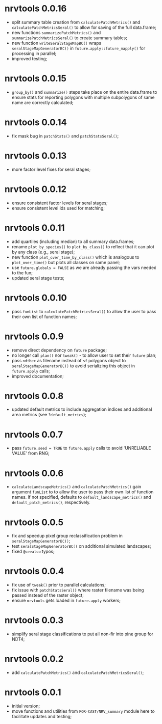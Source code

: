 # nrvtools 0.0.16

- split summary table creation from `calculatePatchMetrics()` and `calculatePatchMetricsSeral()` to allow for saving of the full data.frame;
- new functions `summarizePatchMetrics()` and `summarizePatchMetricsSeral()` to create summary tables;
- new function `writeSeralStageMapBC()` wraps `seralStageMapGeneratorBC()` in `future.apply::future_mapply()` for processing in parallel;
- improved testing;

# nrvtools 0.0.15

- `group_by()` and `summarize()` steps take place on the entire data.frame to ensure stats for reporting polygons with multiple subpolygons of same name are correctly calculated;

# nrvtools 0.0.14

- fix mask bug in `patchStats()` and `patchStatsSeral()`;

# nrvtools 0.0.13

- more factor level fixes for seral stages;

# nrvtools 0.0.12

- ensure consistent factor levels for seral stages;
- ensure consistent level ids used for matching;

# nrvtools 0.0.11

- add quartiles (including median) to all summary data.frames;
- rename `plot_by_species()` to `plot_by_class()` to reflect that it can plot by any class (e.g., seral stage);
- new function `plot_over_time_by_class()` which is analogous to `plot_over_time()` but plots all classes on same panel;
- use `future.globals = FALSE` as we are already passing the vars needed to the fun;
- updated seral stage tests;

# nrvtools 0.0.10

- pass `funList` to `calculatePatchMetricsSeral()` to allow the user to pass their own list of function names;

# nrvtools 0.0.9

- remove direct dependency on `future` package;
- no longer call `plan()` nor `tweak()` - to allow user to set their `future` plan;
- pass `ndtbec` as filename instead of `sf` polygons object to `seralStageMapGeneratorBC()` to avoid serializing this object in `future.apply` calls;
- improved documentation;

# nrvtools 0.0.8

- updated default metrics to include aggregation indices and additional area metrics (see `?default_metrics`);

# nrvtools 0.0.7

- pass `future.seed = TRUE` to `future.apply` calls to avoid 'UNRELIABLE VALUE' from RNG;

# nrvtools 0.0.6

- `calculateLandscapeMetrics()` and `calculatePatchMetrics()` gain argument `funList` to to allow the user to pass their own list of function names. If not specified, defaults to `default_landscape_metrics()` and `default_patch_metrics()`, respectively.

# nrvtools 0.0.5

- fix and speedup pixel group reclassification problem in `seralStageMapGeneratorBC()`;
- test `seralStageMapGeneratorBC()` on additional simulated landscapes;
- fixed `@seealso` typos;

# nrvtools 0.0.4

- fix use of `tweak()` prior to parallel calculations;
- fix issue with `patchStatsSeral()` where raster filename was being passed instead of the raster object;
- ensure `nrvtools` gets loaded in `future.apply` workers;

# nrvtools 0.0.3

- simplify seral stage classifications to put all non-fir into pine group for NDT4;

# nrvtools 0.0.2

- add `calculatePatchMetrics()` and `calculatePatchMetricsSeral()`;

# nrvtools 0.0.1

- initial version;
- move functions and utilities from `FOR-CAST/NRV_summary` module here to facilitate updates and testing;
